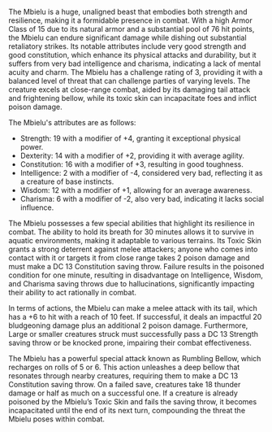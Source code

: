 The Mbielu is a huge, unaligned beast that embodies both strength and resilience, making it a formidable presence in combat. With a high Armor Class of 15 due to its natural armor and a substantial pool of 76 hit points, the Mbielu can endure significant damage while dishing out substantial retaliatory strikes. Its notable attributes include very good strength and good constitution, which enhance its physical attacks and durability, but it suffers from very bad intelligence and charisma, indicating a lack of mental acuity and charm. The Mbielu has a challenge rating of 3, providing it with a balanced level of threat that can challenge parties of varying levels. The creature excels at close-range combat, aided by its damaging tail attack and frightening bellow, while its toxic skin can incapacitate foes and inflict poison damage.

The Mbielu's attributes are as follows:
- Strength: 19 with a modifier of +4, granting it exceptional physical power.
- Dexterity: 14 with a modifier of +2, providing it with average agility.
- Constitution: 16 with a modifier of +3, resulting in good toughness.
- Intelligence: 2 with a modifier of -4, considered very bad, reflecting it as a creature of base instincts.
- Wisdom: 12 with a modifier of +1, allowing for an average awareness.
- Charisma: 6 with a modifier of -2, also very bad, indicating it lacks social influence.

The Mbielu possesses a few special abilities that highlight its resilience in combat. The ability to hold its breath for 30 minutes allows it to survive in aquatic environments, making it adaptable to various terrains. Its Toxic Skin grants a strong deterrent against melee attackers; anyone who comes into contact with it or targets it from close range takes 2 poison damage and must make a DC 13 Constitution saving throw. Failure results in the poisoned condition for one minute, resulting in disadvantage on Intelligence, Wisdom, and Charisma saving throws due to hallucinations, significantly impacting their ability to act rationally in combat.

In terms of actions, the Mbielu can make a melee attack with its tail, which has a +6 to hit with a reach of 10 feet. If successful, it deals an impactful 20 bludgeoning damage plus an additional 2 poison damage. Furthermore, Large or smaller creatures struck must successfully pass a DC 13 Strength saving throw or be knocked prone, impairing their combat effectiveness. 

The Mbielu has a powerful special attack known as Rumbling Bellow, which recharges on rolls of 5 or 6. This action unleashes a deep bellow that resonates through nearby creatures, requiring them to make a DC 13 Constitution saving throw. On a failed save, creatures take 18 thunder damage or half as much on a successful one. If a creature is already poisoned by the Mbielu’s Toxic Skin and fails the saving throw, it becomes incapacitated until the end of its next turn, compounding the threat the Mbielu poses within combat.